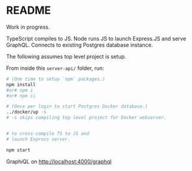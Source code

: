 # README

Work in progress.

TypeScript compiles to JS.
Node runs JS to launch Express.JS and serve GraphQL.
Connects to existing Postgres database instance.

The following assumes top level project is setup.

From inside this `server-api/` folder, run:

```bash
# (One time to setup `npm` packages.)
npm install
#or# npm i
#or# npm ci

# (Once per login to start Postgres Docker database.)
../docker/up -s
# -s skips compiling top level project for Docker webserver.


# to cross-compile TS to JS and
# launch Express server.

npm start
```

 Graph*i*QL on <http://localhost:4000/graphql>
